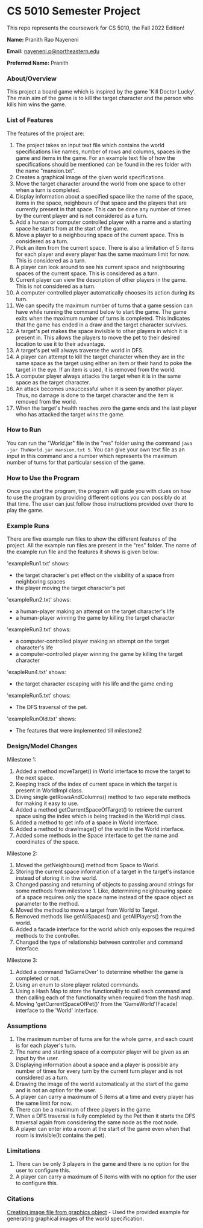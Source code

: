 # CS 5010 Semester Project

This repo represents the coursework for CS 5010, the Fall 2022 Edition!

**Name:** Pranith Rao Nayeneni

**Email:** nayeneni.p@northeastern.edu

**Preferred Name:** Pranith



### About/Overview

This project a board game which is inspired by the game 'Kill Doctor Lucky'. The main aim of the game is to kill the target character and the person who kills him wins the game. 



### List of Features

The features of the project are:
1. The project takes an input text file which contains the world specifications like names, number of rows and columns, spaces in the game and items in the game. For an example text file of how the specifications should be mentioned can be found in the res folder with the name "mansion.txt".
2. Creates a graphical image of the given world specifications.
3. Move the target character around the world from one space to other when a turn is completed.
4. Display information about a specified space like the name of the space, items in the space, neighbours of that space and the players that are currently present in that space. This can be done any number of times by the current player and is not considered as a turn.
5. Add a human or computer controlled player with a name and a starting space he starts from at the start of the game.
6. Move a player to a neighbouring space of the current space. This is considered as a turn.
7. Pick an item from the current space. There is also a limitation of 5 items for each player and every player has the same maximum limit for now. This is considered as a turn.
8. A player can look around to see his current space and neighbouring spaces of the current space. This is considered as a turn.
9. Current player can view the description of other players in the game. This is not considered as a turn.
10. A computer-controlled player automatically chooses its action during its turn.
11. We can specify the maximum number of turns that a game session can have while running the command below to start the game. The game exits when the maximum number of turns is completed.
This indicates that the game has ended in a draw and the target character survives.
12. A target's pet makes the space invisible to other players in which it is present in. This allows the players to move the pet to their desired location to use it to their advantage.
13. A target's pet will always traverse the world in DFS.
14. A player can attempt to kill the target character when they are in the same space as the target using either an item or their hand to poke the target in the eye. If an item is used, it is removed from the world.
15. A computer player always attacks the target when it is in the same space as the target character.
16. An attack becomes unsuccessful when it is seen by another player. Thus, no damage is done to the target character and the item is removed from the world.
17. When the target's health reaches zero the game ends and the last player who has attacked the target wins the game.


### How to Run

You can run the "World.jar" file in the "res" folder using the command `java -jar TheWorld.jar mansion.txt 5`. You can give your own text file as an input in this command and a number which represents the maximum number of turns for that particular session of the game.


### How to Use the Program

Once you start the program, the program will guide you with clues on how to use the program by providing different options you can possibly do at that time. The user can just follow those instructions provided over there to play the game.


### Example Runs

There are five example run files to show the different features of the project. All the example run files are present in the "res" folder. The name of the example run file and the features it shows is given below:

'exampleRun1.txt' shows:
- the target character's pet effect on the visibility of a space from neighboring spaces
- the player moving the target character's pet

'exampleRun2.txt' shows:
- a human-player making an attempt on the target character's life
- a human-player winning the game by killing the target character

'exampleRun3.txt' shows:
- a computer-controlled player making an attempt on the target character's life
- a computer-controlled player winning the game by killing the target character

'exapleRun4.txt' shows:
- the target character escaping with his life and the game ending

'exampleRun5.txt' shows:
- The DFS traversal of the pet.

'exampleRunOld.txt' shows:
- The features that were implemented till milestone2

### Design/Model Changes

Milestone 1:
1. Added a method moveTarget() in World interface to move the target to the next space.
2. Keeping track of the index of current space in which the target is present in WorldImpl class.
3. Diving single getRowsAndColumns() method to two seperate methods for making it easy to use.
4. Added a method getCurrentSpaceOfTarget() to retrieve the current space using the index which is being tracked in the WorldImpl class.
5. Added a method to get info of a space in World interface.
6. Added a method to drawImage() of the world in the World interface.
7. Added some methods in the Space interface to get the name and coordinates of the space.

Milestone 2:
1. Moved the getNeighbours() method from Space to World.
2. Storing the current space information of a target in the target's instance instead of storing it in thw world.
3. Changed passing and returning of objects to passing around strings for some methods from milestone 1. Like, determining neighbouring space of a space requires only the space name instead of the space object as parameter to the method.
4. Moved the method to move a target from World to Target.
5. Removed methods like getAllSpaces() and getAllPlayers() from the world.
6. Added a facade interface for the world which only exposes the required methods to the controller.
7. Changed the type of relationship between controller and command interface.

Milestone 3:
1. Added a command 'IsGameOver' to determine whether the game is completed or not.
2. Using an enum to store player related commands. 
3. Using a Hash Map to store the functionality to call each command and then calling each of the functionality when required from the hash map.
4. Moving 'getCurrentSpaceOfPet()' from the 'GameWorld'(Facade) interface to the 'World' interface.


### Assumptions

1. The maximum number of turns are for the whole game, and each count is for each player's turn.
2. The name and starting space of a computer player will be given as an input by the user.
3. Displaying information about a space and a player is possible any number of times for every turn by the current turn player and is not considered as a turn.
4. Drawing the image of the world automatically at the start of the game and is not an option for the user.
5. A player can carry a maximum of 5 items at a time and every player has the same limit for now.
6. There can be a maximum of three players in the game.
7. When a DFS traversal is fully completed by the Pet then it starts the DFS traversal again from considering the same node as the root node.
8. A player can enter into a room at the start of the game even when that room is invisible(It contains the pet).


### Limitations

1. There can be only 3 players in the game and there is no option for the user to configure this.
2. A player can carry a maximum of 5 items with with no option for the user to configure this.


### Citations

[Creating image file from graphics object](https://examples.javacodegeeks.com/desktop-java/imageio/create-image-file-from-graphics-object/) - Used the provided example for generating graphical images of the world specification.




